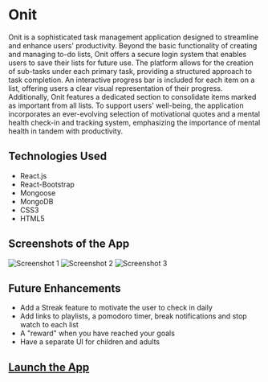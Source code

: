 # Onit

Onit is a sophisticated task management application designed to streamline and enhance users' productivity. Beyond the basic functionality of creating and managing to-do lists, Onit offers a secure login system that enables users to save their lists for future use. The platform allows for the creation of sub-tasks under each primary task, providing a structured approach to task completion. An interactive progress bar is included for each item on a list, offering users a clear visual representation of their progress. Additionally, Onit features a dedicated section to consolidate items marked as important from all lists. To support users' well-being, the application incorporates an ever-evolving selection of motivational quotes and a mental health check-in and tracking system, emphasizing the importance of mental health in tandem with productivity.

## Technologies Used

- React.js
- React-Bootstrap
- Mongoose
- MongoDB
- CSS3
- HTML5

## Screenshots of the App

![Screenshot 1](https://i.imgur.com/LDxH1yo.png) ![Screenshot 2](https://i.imgur.com/v04gQLO.png) ![Screenshot 3](https://i.imgur.com/m0o0cYm.png)

## Future Enhancements

- Add a Streak feature to motivate the user to check in daily
- Add links to playlists, a pomodoro timer, break notifications and stop watch to each list
- A "reward" when you have reached your goals
- Have a separate UI for children and adults

## [Launch the App](https://onit-notes.netlify.app/)
